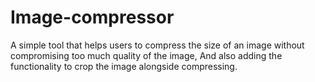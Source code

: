 # Image-compressor
A simple tool that helps users to compress the size of an image without compromising too much quality of the image, And also adding the functionality to crop the image alongside compressing.
